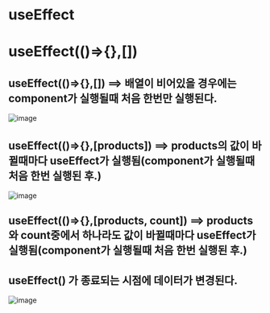 
# useEffect

# useEffect(()=>{},[])

## useEffect(()=>{},[]) ==> 배열이 비어있을 경우에는 component가 실행될때 처음 한번만 실행된다.
![image](https://github.com/manbock/node.js/assets/145514177/8676a0fb-0916-43b3-9f45-1bf388c86e00)


## useEffect(()=>{},[products]) ==> products의 값이 바뀔때마다 useEffect가 실행됨(component가 실행될때 처음 한번 실행된 후.)
![image](https://github.com/manbock/node.js/assets/145514177/ab53213c-fe3a-4631-99eb-9f6b0be16c7e)


## useEffect(()=>{},[products, count]) ==> products와 count중에서 하나라도 값이 바뀔때마다 useEffect가 실행됨(component가 실행될때 처음 한번 실행된 후.)


## useEffect() 가 종료되는 시점에 데이터가 변경된다.
![image](https://github.com/manbock/node.js/assets/145514177/36b5a87f-b864-4ceb-945c-e0c3786aac82)
